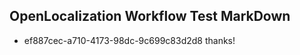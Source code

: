 ## OpenLocalization Workflow Test MarkDown
* ef887cec-a710-4173-98dc-9c699c83d2d8 
thanks!<!--HONumber=Mar16_HO4-->
